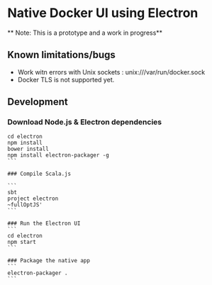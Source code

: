 # Native Docker UI using Electron

** Note: This is a prototype and a work in progress**

## Known limitations/bugs

- Work witn errors with Unix sockets : unix:///var/run/docker.sock
- Docker TLS is not supported yet.


## Development

### Download Node.js & Electron dependencies
````
cd electron
npm install
bower install
npm install electron-packager -g
```

### Compile Scala.js

```
sbt
project electron
~fullOptJS'
```

### Run the Electron UI
```
cd electron
npm start
```

### Package the native app
```
electron-packager .
```
